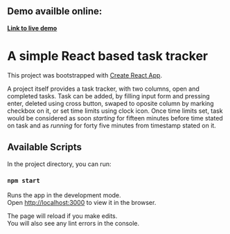 ## Demo availble online:
**[Link to live demo](https://task-tracker-demo-125.herokuapp.com/)**

# A simple React based task tracker

This project was bootstrapped with [Create React App](https://github.com/facebook/create-react-app).

A project itself provides a task tracker, with two columns, open and completed tasks. Task can be added, by filling input form and pressing enter, deleted using cross button, swaped to oposite column by marking checkbox on it, or set time limits using clock icon. Once time limits set, task would be considered as soon *starting* for fifteen minutes before time stated on task and as *running* for forty five minutes from timestamp stated on it.


## Available Scripts

In the project directory, you can run:

### `npm start`

Runs the app in the development mode.\
Open [http://localhost:3000](http://localhost:3000) to view it in the browser.

The page will reload if you make edits.\
You will also see any lint errors in the console.

